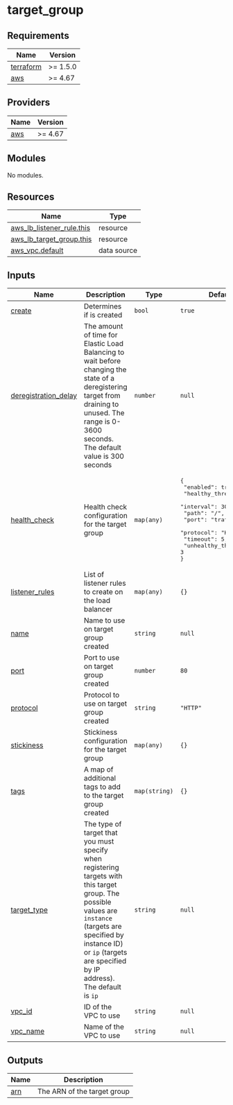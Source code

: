 # target_group

<!-- BEGINNING OF PRE-COMMIT-TERRAFORM DOCS HOOK -->
## Requirements

| Name | Version |
|------|---------|
| <a name="requirement_terraform"></a> [terraform](#requirement\_terraform) | >= 1.5.0 |
| <a name="requirement_aws"></a> [aws](#requirement\_aws) | >= 4.67 |

## Providers

| Name | Version |
|------|---------|
| <a name="provider_aws"></a> [aws](#provider\_aws) | >= 4.67 |

## Modules

No modules.

## Resources

| Name | Type |
|------|------|
| [aws_lb_listener_rule.this](https://registry.terraform.io/providers/hashicorp/aws/latest/docs/resources/lb_listener_rule) | resource |
| [aws_lb_target_group.this](https://registry.terraform.io/providers/hashicorp/aws/latest/docs/resources/lb_target_group) | resource |
| [aws_vpc.default](https://registry.terraform.io/providers/hashicorp/aws/latest/docs/data-sources/vpc) | data source |

## Inputs

| Name | Description | Type | Default | Required |
|------|-------------|------|---------|:--------:|
| <a name="input_create"></a> [create](#input\_create) | Determines if is created | `bool` | `true` | no |
| <a name="input_deregistration_delay"></a> [deregistration\_delay](#input\_deregistration\_delay) | The amount of time for Elastic Load Balancing to wait before changing the state of a deregistering target from draining to unused. The range is 0-3600 seconds. The default value is 300 seconds | `number` | `null` | no |
| <a name="input_health_check"></a> [health\_check](#input\_health\_check) | Health check configuration for the target group | `map(any)` | <pre>{<br>  "enabled": true,<br>  "healthy_threshold": 3,<br>  "interval": 30,<br>  "path": "/",<br>  "port": "traffic-port",<br>  "protocol": "HTTP",<br>  "timeout": 5,<br>  "unhealthy_threshold": 3<br>}</pre> | no |
| <a name="input_listener_rules"></a> [listener\_rules](#input\_listener\_rules) | List of listener rules to create on the load balancer | `map(any)` | `{}` | no |
| <a name="input_name"></a> [name](#input\_name) | Name to use on target group created | `string` | `null` | no |
| <a name="input_port"></a> [port](#input\_port) | Port to use on target group created | `number` | `80` | no |
| <a name="input_protocol"></a> [protocol](#input\_protocol) | Protocol to use on target group created | `string` | `"HTTP"` | no |
| <a name="input_stickiness"></a> [stickiness](#input\_stickiness) | Stickiness configuration for the target group | `map(any)` | `{}` | no |
| <a name="input_tags"></a> [tags](#input\_tags) | A map of additional tags to add to the target group created | `map(string)` | `{}` | no |
| <a name="input_target_type"></a> [target\_type](#input\_target\_type) | The type of target that you must specify when registering targets with this target group. The possible values are `instance` (targets are specified by instance ID) or `ip` (targets are specified by IP address). The default is `ip` | `string` | `null` | no |
| <a name="input_vpc_id"></a> [vpc\_id](#input\_vpc\_id) | ID of the VPC to use | `string` | `null` | no |
| <a name="input_vpc_name"></a> [vpc\_name](#input\_vpc\_name) | Name of the VPC to use | `string` | `null` | no |

## Outputs

| Name | Description |
|------|-------------|
| <a name="output_arn"></a> [arn](#output\_arn) | The ARN of the target group |
<!-- END OF PRE-COMMIT-TERRAFORM DOCS HOOK -->
